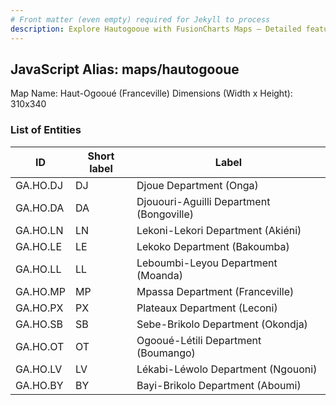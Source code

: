 ```yaml
---
# Front matter (even empty) required for Jekyll to process
description: Explore Hautogooue with FusionCharts Maps – Detailed features for seamless integration. Try now & enhance your data visualization today! 
---
```


## JavaScript Alias: maps/hautogooue

Map Name: Haut-Ogooué (Franceville)
Dimensions (Width x Height): 310x340

### List of Entities

| ID       | Short label | Label                                    |
| -------- | ----------- | ---------------------------------------- |
| GA.HO.DJ | DJ          | Djoue Department (Onga)                  |
| GA.HO.DA | DA          | Djououri-Aguilli Department (Bongoville) |
| GA.HO.LN | LN          | Lekoni-Lekori Department (Akiéni)        |
| GA.HO.LE | LE          | Lekoko Department (Bakoumba)             |
| GA.HO.LL | LL          | Leboumbi-Leyou Department (Moanda)       |
| GA.HO.MP | MP          | Mpassa Department (Franceville)          |
| GA.HO.PX | PX          | Plateaux Department (Leconi)             |
| GA.HO.SB | SB          | Sebe-Brikolo Department (Okondja)        |
| GA.HO.OT | OT          | Ogooué-Létili Department (Boumango)      |
| GA.HO.LV | LV          | Lékabi-Léwolo Department (Ngouoni)       |
| GA.HO.BY | BY          | Bayi-Brikolo Department (Aboumi)         |
